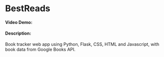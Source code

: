 # BestReads
#### Video Demo:  <URL HERE>
#### Description:
Book tracker web app using Python, Flask, CSS, HTML and Javascript, with book data from Google Books API.